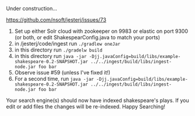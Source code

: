 Under construction...

https://github.com/nsoft/jesterj/issues/73

1. Set up either Solr cloud with zookeeper on 9983 or elastic on port 9300 (or both, or edit ShakespearConfig.java to match your ports)
1. in /jesterj/code/ingest run `./gradlew oneJar`
1. in this directory run `./gradelw build`
1. in this directory run `java -jar -Djj.javaConfig=build/libs/example-shakespeare-0.2-SNAPSHOT.jar ../../ingest/build/libs/ingest-node.jar foo bar`
1. Observe issue #59 (unless I've fixed it!)
1. For a second time, run `java -jar -Djj.javaConfig=build/libs/example-shakespeare-0.2-SNAPSHOT.jar ../../ingest/build/libs/ingest-node.jar foo bar`

Your search engine(s) should now have indexed shakespeare's plays.  If you edit or add files the changes will be re-indexed. Happy Searching!
